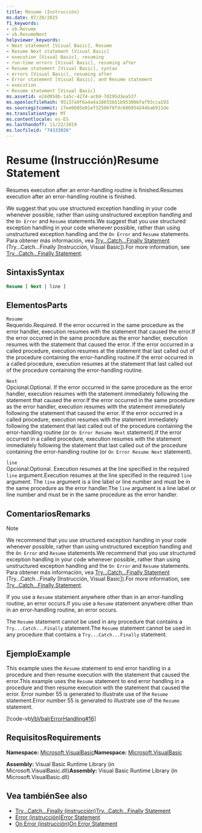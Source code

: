 ```yaml
---
title: Resume (Instrucción)
ms.date: 07/20/2015
f1_keywords:
- vb.Resume
- vb.ResumeNext
helpviewer_keywords:
- Next statement [Visual Basic], Resume
- Resume Next statement [Visual Basic]
- execution [Visual Basic], resuming
- run-time errors [Visual Basic], resuming after
- Resume statement [Visual Basic], syntax
- errors [Visual Basic], resuming after
- Error statement [Visual Basic], and Resume statement
- execution
- Resume statement [Visual Basic]
ms.assetid: e24d058b-1a5c-4274-acb9-7d295d3ea537
ms.openlocfilehash: 95137a9f6a4a4a18655b51b95300bfaf93cca193
ms.sourcegitcommit: 17ee6605e01ef32506f8fdc686954244ba6911de
ms.translationtype: MT
ms.contentlocale: es-ES
ms.lasthandoff: 11/22/2019
ms.locfileid: "74333026"
---
```

# <a name="resume-statement"></a><span data-ttu-id="2e9d1-102">Resume (Instrucción)</span><span class="sxs-lookup"><span data-stu-id="2e9d1-102">Resume Statement</span></span>
<span data-ttu-id="2e9d1-103">Resumes execution after an error-handling routine is finished.</span><span class="sxs-lookup"><span data-stu-id="2e9d1-103">Resumes execution after an error-handling routine is finished.</span></span>  
  
 <span data-ttu-id="2e9d1-104">We suggest that you use structured exception handling in your code whenever possible, rather than using unstructured exception handling and the `On Error` and `Resume` statements.</span><span class="sxs-lookup"><span data-stu-id="2e9d1-104">We suggest that you use structured exception handling in your code whenever possible, rather than using unstructured exception handling and the `On Error` and `Resume` statements.</span></span> <span data-ttu-id="2e9d1-105">Para obtener más información, vea [Try...Catch...Finally Statement](../../../visual-basic/language-reference/statements/try-catch-finally-statement.md) (Try...Catch...Finally [Instrucción, Visual Basic]).</span><span class="sxs-lookup"><span data-stu-id="2e9d1-105">For more information, see [Try...Catch...Finally Statement](../../../visual-basic/language-reference/statements/try-catch-finally-statement.md).</span></span>  
  
## <a name="syntax"></a><span data-ttu-id="2e9d1-106">Sintaxis</span><span class="sxs-lookup"><span data-stu-id="2e9d1-106">Syntax</span></span>  
  
```vb  
Resume [ Next | line ]  
```  
  
## <a name="parts"></a><span data-ttu-id="2e9d1-107">Elementos</span><span class="sxs-lookup"><span data-stu-id="2e9d1-107">Parts</span></span>  
 `Resume`  
 <span data-ttu-id="2e9d1-108">Requerido.</span><span class="sxs-lookup"><span data-stu-id="2e9d1-108">Required.</span></span> <span data-ttu-id="2e9d1-109">If the error occurred in the same procedure as the error handler, execution resumes with the statement that caused the error.</span><span class="sxs-lookup"><span data-stu-id="2e9d1-109">If the error occurred in the same procedure as the error handler, execution resumes with the statement that caused the error.</span></span> <span data-ttu-id="2e9d1-110">If the error occurred in a called procedure, execution resumes at the statement that last called out of the procedure containing the error-handling routine.</span><span class="sxs-lookup"><span data-stu-id="2e9d1-110">If the error occurred in a called procedure, execution resumes at the statement that last called out of the procedure containing the error-handling routine.</span></span>  
  
 `Next`  
 <span data-ttu-id="2e9d1-111">Opcional.</span><span class="sxs-lookup"><span data-stu-id="2e9d1-111">Optional.</span></span> <span data-ttu-id="2e9d1-112">If the error occurred in the same procedure as the error handler, execution resumes with the statement immediately following the statement that caused the error.</span><span class="sxs-lookup"><span data-stu-id="2e9d1-112">If the error occurred in the same procedure as the error handler, execution resumes with the statement immediately following the statement that caused the error.</span></span> <span data-ttu-id="2e9d1-113">If the error occurred in a called procedure, execution resumes with the statement immediately following the statement that last called out of the procedure containing the error-handling routine (or `On Error Resume Next` statement).</span><span class="sxs-lookup"><span data-stu-id="2e9d1-113">If the error occurred in a called procedure, execution resumes with the statement immediately following the statement that last called out of the procedure containing the error-handling routine (or `On Error Resume Next` statement).</span></span>  
  
 `line`  
 <span data-ttu-id="2e9d1-114">Opcional.</span><span class="sxs-lookup"><span data-stu-id="2e9d1-114">Optional.</span></span> <span data-ttu-id="2e9d1-115">Execution resumes at the line specified in the required `line` argument.</span><span class="sxs-lookup"><span data-stu-id="2e9d1-115">Execution resumes at the line specified in the required `line` argument.</span></span> <span data-ttu-id="2e9d1-116">The `line` argument is a line label or line number and must be in the same procedure as the error handler.</span><span class="sxs-lookup"><span data-stu-id="2e9d1-116">The `line` argument is a line label or line number and must be in the same procedure as the error handler.</span></span>  
  
## <a name="remarks"></a><span data-ttu-id="2e9d1-117">Comentarios</span><span class="sxs-lookup"><span data-stu-id="2e9d1-117">Remarks</span></span>  
  
> [!NOTE]
> <span data-ttu-id="2e9d1-118">We recommend that you use structured exception handling in your code whenever possible, rather than using unstructured exception handling and the `On Error` and `Resume` statements.</span><span class="sxs-lookup"><span data-stu-id="2e9d1-118">We recommend that you use structured exception handling in your code whenever possible, rather than using unstructured exception handling and the `On Error` and `Resume` statements.</span></span> <span data-ttu-id="2e9d1-119">Para obtener más información, vea [Try...Catch...Finally Statement](../../../visual-basic/language-reference/statements/try-catch-finally-statement.md) (Try...Catch...Finally [Instrucción, Visual Basic]).</span><span class="sxs-lookup"><span data-stu-id="2e9d1-119">For more information, see [Try...Catch...Finally Statement](../../../visual-basic/language-reference/statements/try-catch-finally-statement.md).</span></span>  
  
 <span data-ttu-id="2e9d1-120">If you use a `Resume` statement anywhere other than in an error-handling routine, an error occurs.</span><span class="sxs-lookup"><span data-stu-id="2e9d1-120">If you use a `Resume` statement anywhere other than in an error-handling routine, an error occurs.</span></span>  
  
 <span data-ttu-id="2e9d1-121">The `Resume` statement cannot be used in any procedure that contains a `Try...Catch...Finally` statement.</span><span class="sxs-lookup"><span data-stu-id="2e9d1-121">The `Resume` statement cannot be used in any procedure that contains a `Try...Catch...Finally` statement.</span></span>  
  
## <a name="example"></a><span data-ttu-id="2e9d1-122">Ejemplo</span><span class="sxs-lookup"><span data-stu-id="2e9d1-122">Example</span></span>  
 <span data-ttu-id="2e9d1-123">This example uses the `Resume` statement to end error handling in a procedure and then resume execution with the statement that caused the error.</span><span class="sxs-lookup"><span data-stu-id="2e9d1-123">This example uses the `Resume` statement to end error handling in a procedure and then resume execution with the statement that caused the error.</span></span> <span data-ttu-id="2e9d1-124">Error number 55 is generated to illustrate use of the `Resume` statement.</span><span class="sxs-lookup"><span data-stu-id="2e9d1-124">Error number 55 is generated to illustrate use of the `Resume` statement.</span></span>  
  
 [!code-vb[VbVbalrErrorHandling#16](~/samples/snippets/visualbasic/VS_Snippets_VBCSharp/VbVbalrErrorHandling/VB/Class1.vb#16)]  
  
## <a name="requirements"></a><span data-ttu-id="2e9d1-125">Requisitos</span><span class="sxs-lookup"><span data-stu-id="2e9d1-125">Requirements</span></span>  
 <span data-ttu-id="2e9d1-126">**Namespace:** [Microsoft.VisualBasic](../../../visual-basic/language-reference/runtime-library-members.md)</span><span class="sxs-lookup"><span data-stu-id="2e9d1-126">**Namespace:** [Microsoft.VisualBasic](../../../visual-basic/language-reference/runtime-library-members.md)</span></span>  
  
 <span data-ttu-id="2e9d1-127">**Assembly:** Visual Basic Runtime Library (in Microsoft.VisualBasic.dll)</span><span class="sxs-lookup"><span data-stu-id="2e9d1-127">**Assembly:** Visual Basic Runtime Library (in Microsoft.VisualBasic.dll)</span></span>  
  
## <a name="see-also"></a><span data-ttu-id="2e9d1-128">Vea también</span><span class="sxs-lookup"><span data-stu-id="2e9d1-128">See also</span></span>

- [<span data-ttu-id="2e9d1-129">Try...Catch...Finally (instrucción)</span><span class="sxs-lookup"><span data-stu-id="2e9d1-129">Try...Catch...Finally Statement</span></span>](../../../visual-basic/language-reference/statements/try-catch-finally-statement.md)
- [<span data-ttu-id="2e9d1-130">Error (instrucción)</span><span class="sxs-lookup"><span data-stu-id="2e9d1-130">Error Statement</span></span>](../../../visual-basic/language-reference/statements/error-statement.md)
- [<span data-ttu-id="2e9d1-131">On Error (instrucción)</span><span class="sxs-lookup"><span data-stu-id="2e9d1-131">On Error Statement</span></span>](../../../visual-basic/language-reference/statements/on-error-statement.md)
